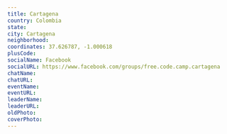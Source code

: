 ```yaml
---
title: Cartagena
country: Colombia
state: 
city: Cartagena
neighborhood: 
coordinates: 37.626787, -1.000618
plusCode:
socialName: Facebook
socialURL: https://www.facebook.com/groups/free.code.camp.cartagena
chatName:
chatURL:
eventName:
eventURL:
leaderName:
leaderURL:
oldPhoto: 
coverPhoto:
---
```

